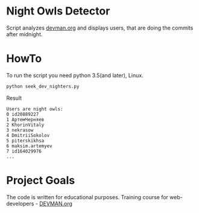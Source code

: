 # Night Owls Detector

Script analyzes [devman.org](https://devman.org) and displays users,
that are doing the commits after midnight.

# HowTo

To run the script you need python 3.5(and later), Linux.
```bash
python seek_dev_nighters.py
```
Result 
```
Users are night owls:
0 id20889227
1 АртемЧерняев
2 KhorinVitaly
3 nekrasow
4 DmitriiSokolov
5 piterskikhsa
6 maksim.artemyev
7 id164029976
...

```


# Project Goals

The code is written for educational purposes. Training course for
 web-developers - [DEVMAN.org](https://devman.org)
